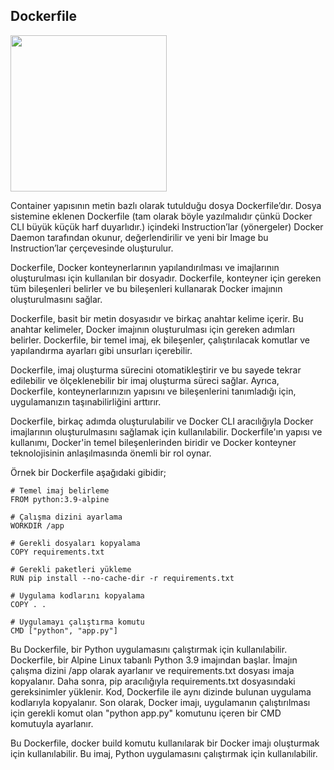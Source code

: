 ## Dockerfile 

<img src="https://user-images.githubusercontent.com/100773960/228255022-ca779169-2594-422c-907e-286964c9a98a.png" width="250" height="250"> 

Container yapısının metin bazlı olarak tutulduğu dosya Dockerfile’dır. Dosya sistemine eklenen Dockerfile (tam olarak böyle yazılmalıdır çünkü Docker CLI büyük küçük harf duyarlıdır.) içindeki Instruction’lar (yönergeler) Docker Daemon tarafından okunur, değerlendirilir ve yeni bir Image bu Instruction’lar çerçevesinde oluşturulur.

Dockerfile, Docker konteynerlarının yapılandırılması ve imajlarının oluşturulması için kullanılan bir dosyadır. Dockerfile, konteyner için gereken tüm bileşenleri belirler ve bu bileşenleri kullanarak Docker imajının oluşturulmasını sağlar.



Dockerfile, basit bir metin dosyasıdır ve birkaç anahtar kelime içerir. Bu anahtar kelimeler, Docker imajının oluşturulması için gereken adımları belirler. Dockerfile, bir temel imaj, ek bileşenler, çalıştırılacak komutlar ve yapılandırma ayarları gibi unsurları içerebilir.

Dockerfile, imaj oluşturma sürecini otomatikleştirir ve bu sayede tekrar edilebilir ve ölçeklenebilir bir imaj oluşturma süreci sağlar. Ayrıca, Dockerfile, konteynerlarınızın yapısını ve bileşenlerini tanımladığı için, uygulamanızın taşınabilirliğini arttırır.

Dockerfile, birkaç adımda oluşturulabilir ve Docker CLI aracılığıyla Docker imajlarının oluşturulmasını sağlamak için kullanılabilir. Dockerfile'ın yapısı ve kullanımı, Docker'in temel bileşenlerinden biridir ve Docker konteyner teknolojisinin anlaşılmasında önemli bir rol oynar.

Örnek bir Dockerfile aşağıdaki gibidir;

```
# Temel imaj belirleme 
FROM python:3.9-alpine

# Çalışma dizini ayarlama 
WORKDIR /app

# Gerekli dosyaları kopyalama 
COPY requirements.txt 

# Gerekli paketleri yükleme 
RUN pip install --no-cache-dir -r requirements.txt

# Uygulama kodlarını kopyalama 
COPY . .

# Uygulamayı çalıştırma komutu 
CMD ["python", "app.py"]

```

Bu Dockerfile, bir Python uygulamasını çalıştırmak için kullanılabilir. Dockerfile, bir Alpine Linux tabanlı Python 3.9 imajından başlar. İmajın çalışma dizini /app olarak ayarlanır ve requirements.txt dosyası imaja kopyalanır. Daha sonra, pip aracılığıyla requirements.txt dosyasındaki gereksinimler yüklenir. Kod, Dockerfile ile aynı dizinde bulunan uygulama kodlarıyla kopyalanır. Son olarak, Docker imajı, uygulamanın çalıştırılması için gerekli komut olan "python app.py" komutunu içeren bir CMD komutuyla ayarlanır.

Bu Dockerfile, docker build komutu kullanılarak bir Docker imajı oluşturmak için kullanılabilir. Bu imaj, Python uygulamasını çalıştırmak için kullanılabilir.
